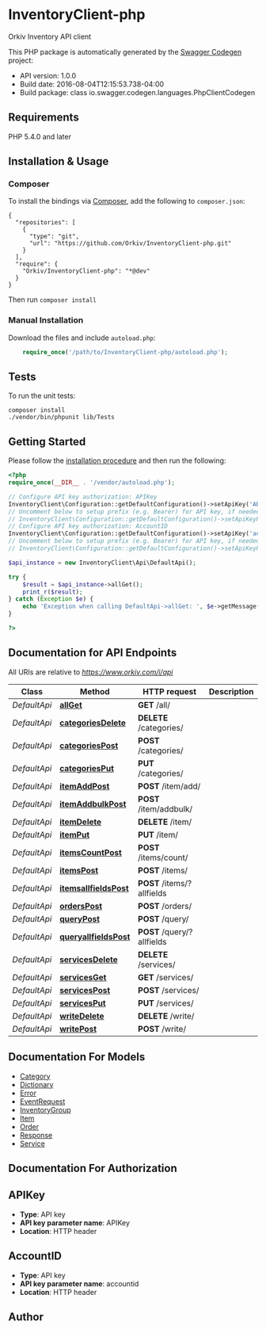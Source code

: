# InventoryClient-php
Orkiv Inventory API client

This PHP package is automatically generated by the [Swagger Codegen](https://github.com/swagger-api/swagger-codegen) project:

- API version: 1.0.0
- Build date: 2016-08-04T12:15:53.738-04:00
- Build package: class io.swagger.codegen.languages.PhpClientCodegen

## Requirements

PHP 5.4.0 and later

## Installation & Usage
### Composer

To install the bindings via [Composer](http://getcomposer.org/), add the following to `composer.json`:

```
{
  "repositories": [
    {
      "type": "git",
      "url": "https://github.com/Orkiv/InventoryClient-php.git"
    }
  ],
  "require": {
    "Orkiv/InventoryClient-php": "*@dev"
  }
}
```

Then run `composer install`

### Manual Installation

Download the files and include `autoload.php`:

```php
    require_once('/path/to/InventoryClient-php/autoload.php');
```

## Tests

To run the unit tests:

```
composer install
./vendor/bin/phpunit lib/Tests
```

## Getting Started

Please follow the [installation procedure](#installation--usage) and then run the following:

```php
<?php
require_once(__DIR__ . '/vendor/autoload.php');

// Configure API key authorization: APIKey
InventoryClient\Configuration::getDefaultConfiguration()->setApiKey('APIKey', 'YOUR_API_KEY');
// Uncomment below to setup prefix (e.g. Bearer) for API key, if needed
// InventoryClient\Configuration::getDefaultConfiguration()->setApiKeyPrefix('APIKey', 'Bearer');
// Configure API key authorization: AccountID
InventoryClient\Configuration::getDefaultConfiguration()->setApiKey('accountid', 'YOUR_API_KEY');
// Uncomment below to setup prefix (e.g. Bearer) for API key, if needed
// InventoryClient\Configuration::getDefaultConfiguration()->setApiKeyPrefix('accountid', 'Bearer');

$api_instance = new InventoryClient\Api\DefaultApi();

try {
    $result = $api_instance->allGet();
    print_r($result);
} catch (Exception $e) {
    echo 'Exception when calling DefaultApi->allGet: ', $e->getMessage(), PHP_EOL;
}

?>
```

## Documentation for API Endpoints

All URIs are relative to *https://www.orkiv.com/i/api*

Class | Method | HTTP request | Description
------------ | ------------- | ------------- | -------------
*DefaultApi* | [**allGet**](docs/Api/DefaultApi.md#allget) | **GET** /all/ | 
*DefaultApi* | [**categoriesDelete**](docs/Api/DefaultApi.md#categoriesdelete) | **DELETE** /categories/ | 
*DefaultApi* | [**categoriesPost**](docs/Api/DefaultApi.md#categoriespost) | **POST** /categories/ | 
*DefaultApi* | [**categoriesPut**](docs/Api/DefaultApi.md#categoriesput) | **PUT** /categories/ | 
*DefaultApi* | [**itemAddPost**](docs/Api/DefaultApi.md#itemaddpost) | **POST** /item/add/ | 
*DefaultApi* | [**itemAddbulkPost**](docs/Api/DefaultApi.md#itemaddbulkpost) | **POST** /item/addbulk/ | 
*DefaultApi* | [**itemDelete**](docs/Api/DefaultApi.md#itemdelete) | **DELETE** /item/ | 
*DefaultApi* | [**itemPut**](docs/Api/DefaultApi.md#itemput) | **PUT** /item/ | 
*DefaultApi* | [**itemsCountPost**](docs/Api/DefaultApi.md#itemscountpost) | **POST** /items/count/ | 
*DefaultApi* | [**itemsPost**](docs/Api/DefaultApi.md#itemspost) | **POST** /items/ | 
*DefaultApi* | [**itemsallfieldsPost**](docs/Api/DefaultApi.md#itemsallfieldspost) | **POST** /items/?allfields | 
*DefaultApi* | [**ordersPost**](docs/Api/DefaultApi.md#orderspost) | **POST** /orders/ | 
*DefaultApi* | [**queryPost**](docs/Api/DefaultApi.md#querypost) | **POST** /query/ | 
*DefaultApi* | [**queryallfieldsPost**](docs/Api/DefaultApi.md#queryallfieldspost) | **POST** /query/?allfields | 
*DefaultApi* | [**servicesDelete**](docs/Api/DefaultApi.md#servicesdelete) | **DELETE** /services/ | 
*DefaultApi* | [**servicesGet**](docs/Api/DefaultApi.md#servicesget) | **GET** /services/ | 
*DefaultApi* | [**servicesPost**](docs/Api/DefaultApi.md#servicespost) | **POST** /services/ | 
*DefaultApi* | [**servicesPut**](docs/Api/DefaultApi.md#servicesput) | **PUT** /services/ | 
*DefaultApi* | [**writeDelete**](docs/Api/DefaultApi.md#writedelete) | **DELETE** /write/ | 
*DefaultApi* | [**writePost**](docs/Api/DefaultApi.md#writepost) | **POST** /write/ | 


## Documentation For Models

 - [Category](docs/Model/Category.md)
 - [Dictionary](docs/Model/Dictionary.md)
 - [Error](docs/Model/Error.md)
 - [EventRequest](docs/Model/EventRequest.md)
 - [InventoryGroup](docs/Model/InventoryGroup.md)
 - [Item](docs/Model/Item.md)
 - [Order](docs/Model/Order.md)
 - [Response](docs/Model/Response.md)
 - [Service](docs/Model/Service.md)


## Documentation For Authorization


## APIKey

- **Type**: API key
- **API key parameter name**: APIKey
- **Location**: HTTP header

## AccountID

- **Type**: API key
- **API key parameter name**: accountid
- **Location**: HTTP header


## Author




